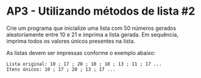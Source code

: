 # AP3 - Utilizando métodos de lista #2

Crie um programa que inicialize uma lista com 50 números gerados aleatoriamente entre 10 e 21 e imprima a lista gerada.
Em sequência, imprima todos os valores únicos presentes na lista.

As listas devem ser impressas conforme o exemplo abaixo:

  
```
Lista original: 10 ; 17 ; 20 ; 10 ; 10 ; 13 ; 11 ; 17 ...
Itens únicos: 10 ; 17 ; 20 ; 13 ; 17 ...
```  